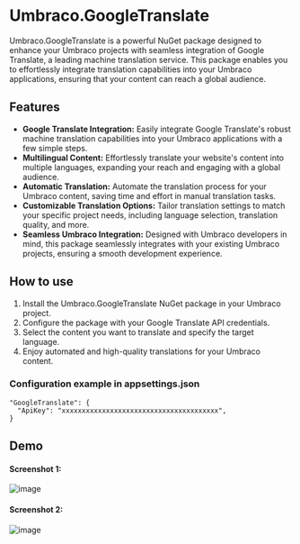 # Umbraco.GoogleTranslate
Umbraco.GoogleTranslate is a powerful NuGet package designed to enhance your Umbraco projects with seamless integration 
of Google Translate, a leading machine translation service. This package enables you to effortlessly integrate translation 
capabilities into your Umbraco applications, ensuring that your content can reach a global audience.

## Features

- **Google Translate Integration:** Easily integrate Google Translate's robust machine translation capabilities into your Umbraco applications with a few simple steps.
- **Multilingual Content:** Effortlessly translate your website's content into multiple languages, expanding your reach and engaging with a global audience.
- **Automatic Translation:** Automate the translation process for your Umbraco content, saving time and effort in manual translation tasks.
- **Customizable Translation Options:** Tailor translation settings to match your specific project needs, including language selection, translation quality, and more.
- **Seamless Umbraco Integration:** Designed with Umbraco developers in mind, this package seamlessly integrates with your existing Umbraco projects, ensuring a smooth development experience.

## How to use

1. Install the Umbraco.GoogleTranslate NuGet package in your Umbraco project.
2. Configure the package with your Google Translate API credentials.
3. Select the content you want to translate and specify the target language.
4. Enjoy automated and high-quality translations for your Umbraco content.


### Configuration example in appsettings.json

```
"GoogleTranslate": {
  "ApiKey": "xxxxxxxxxxxxxxxxxxxxxxxxxxxxxxxxxxxxxxx",
}
```

## Demo

#### Screenshot 1:
![image](https://github.com/holubroman/translater/assets/156955447/741f4ec4-3988-4078-8c89-65a2b8845cbc)


#### Screenshot 2:
![image](https://github.com/holubroman/translater/assets/156955447/0829769e-1b45-41b1-84c3-37282f5ad6d1)

